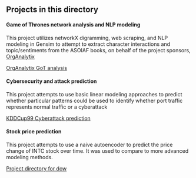 ## Projects in this directory

#### Game of Thrones network analysis and NLP modeling
This project utilizes networkX digramming, web scraping, and NLP modeling in Gensim to attempt to extract character interactions and topic/sentiments from the ASOIAF books, on behalf of the project sponsors, [OrgAnalytix](organalytix.com)

[OrgAnalytix GoT analysis](https://github.com/garrettjanderson/projects/tree/master/OrgAnalytix)

#### Cybersecurity and attack prediction
This project attempts to use basic linear modeling approaches to predict whether particular patterns could be used to identify whether port traffic represents normal traffic or a cyberattack

[KDDCup99 Cyberattack prediction](https://github.com/garrettjanderson/projects/tree/master/cyberattacks)

#### Stock price prediction
This project attempts to use a naive autoencoder to predict the price change of INTC stock over time. It was used to compare to more advanced modeling methods.

[Project directory for dow](https://github.com/garrettjanderson/projects/tree/master/dow)
